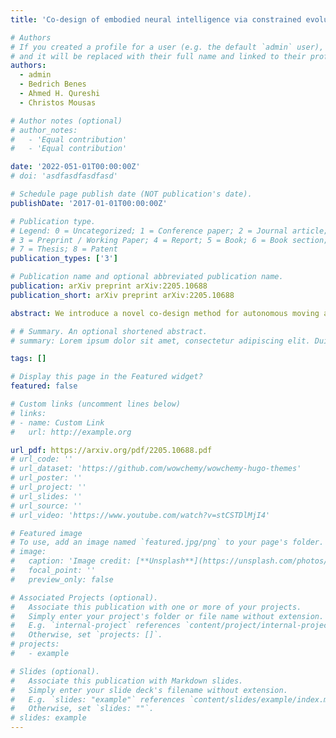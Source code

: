 ```yaml
---
title: 'Co-design of embodied neural intelligence via constrained evolution'

# Authors
# If you created a profile for a user (e.g. the default `admin` user), write the username (folder name) here
# and it will be replaced with their full name and linked to their profile.
authors:
  - admin
  - Bedrich Benes
  - Ahmed H. Qureshi
  - Christos Mousas

# Author notes (optional)
# author_notes:
#   - 'Equal contribution'
#   - 'Equal contribution'

date: '2022-051-01T00:00:00Z'
# doi: 'asdfasdfasdfasd'

# Schedule page publish date (NOT publication's date).
publishDate: '2017-01-01T00:00:00Z'

# Publication type.
# Legend: 0 = Uncategorized; 1 = Conference paper; 2 = Journal article;
# 3 = Preprint / Working Paper; 4 = Report; 5 = Book; 6 = Book section;
# 7 = Thesis; 8 = Patent
publication_types: ['3']

# Publication name and optional abbreviated publication name.
publication: arXiv preprint arXiv:2205.10688
publication_short: arXiv preprint arXiv:2205.10688

abstract: We introduce a novel co-design method for autonomous moving agents’ shape attributes and locomotion by combining deep reinforcement learning and evolution with user control. Our main inspiration comes from evolu- tion, which has led to wide variability and adaptation in Nature and has the potential to significantly improve design and behavior simultaneously. Our method takes an input agent with optional simple constraints such as leg parts that should not evolve or allowed ranges of changes. It uses physics-based simulation to determine its locomotion and finds a behavior policy for the input design, later used as a baseline for comparison. The agent is then randomly modified within the allowed ranges creating a new generation of several hundred agents. The generation is trained by trans- ferring the previous policy, which significantly speeds up the training. The best-performing agents are selected, and a new generation is formed using their crossover and mutations. The next generations are then trained until satisfactory results are reached. We show a wide variety of evolved agents, and our results show that even with only 10% of changes, the overall per- formance of the evolved agents improves 50%. If more significant changes to the initial design are allowed, our experiments’ performance improves even more to 150%. Contrary to related work, our co-design works on a single GPU and provides satisfactory results by training thousands of agents within one hour.

# # Summary. An optional shortened abstract.
# summary: Lorem ipsum dolor sit amet, consectetur adipiscing elit. Duis posuere tellus ac convallis placerat. Proin tincidunt magna sed ex sollicitudin condimentum.

tags: []

# Display this page in the Featured widget?
featured: false

# Custom links (uncomment lines below)
# links:
# - name: Custom Link
#   url: http://example.org

url_pdf: https://arxiv.org/pdf/2205.10688.pdf
# url_code: ''
# url_dataset: 'https://github.com/wowchemy/wowchemy-hugo-themes'
# url_poster: ''
# url_project: ''
# url_slides: ''
# url_source: ''
# url_video: 'https://www.youtube.com/watch?v=stCSTDlMjI4'

# Featured image
# To use, add an image named `featured.jpg/png` to your page's folder.
# image:
#   caption: 'Image credit: [**Unsplash**](https://unsplash.com/photos/pLCdAaMFLTE)'
#   focal_point: ''
#   preview_only: false

# Associated Projects (optional).
#   Associate this publication with one or more of your projects.
#   Simply enter your project's folder or file name without extension.
#   E.g. `internal-project` references `content/project/internal-project/index.md`.
#   Otherwise, set `projects: []`.
# projects:
#   - example

# Slides (optional).
#   Associate this publication with Markdown slides.
#   Simply enter your slide deck's filename without extension.
#   E.g. `slides: "example"` references `content/slides/example/index.md`.
#   Otherwise, set `slides: ""`.
# slides: example
---
```


<!-- {{% callout note %}}
Click the _Cite_ button above to demo the feature to enable visitors to import publication metadata into their reference management software.
{{% /callout %}}

{{% callout note %}}
Create your slides in Markdown - click the _Slides_ button to check out the example.
{{% /callout %}}

Supplementary notes can be added here, including [code, math, and images](https://wowchemy.com/docs/writing-markdown-latex/). -->

